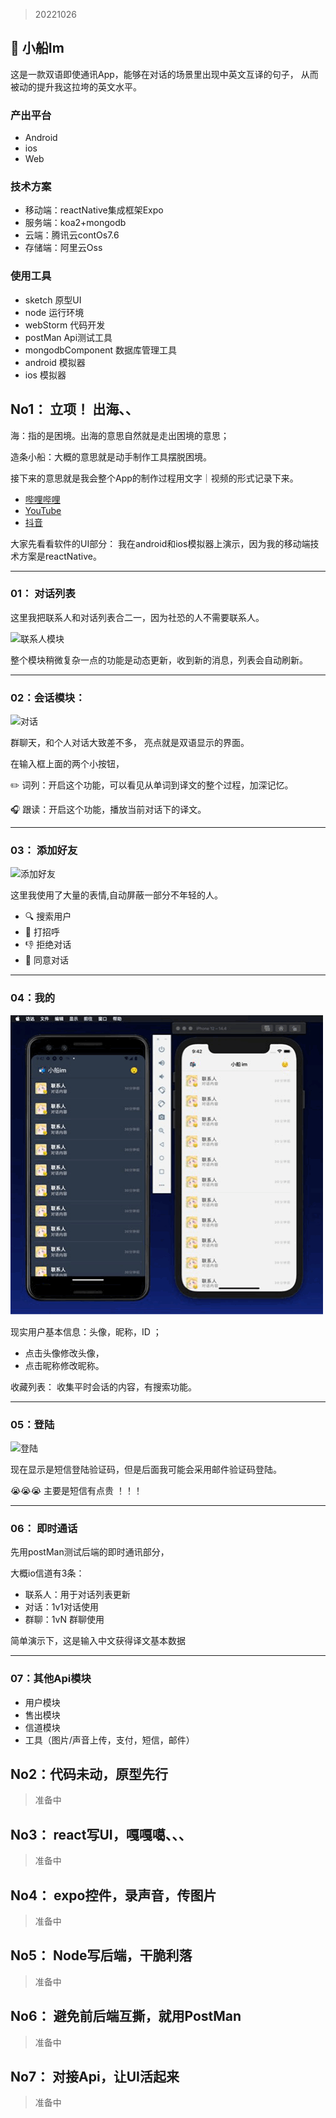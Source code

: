 > 20221026
## 🚣 小船Im 
这是一款双语即使通讯App，能够在对话的场景里出现中英文互译的句子，
从而被动的提升我这拉垮的英文水平。

###  产出平台
* Android 
* ios
* Web

### 技术方案
* 移动端：reactNative集成框架Expo
* 服务端：koa2+mongodb
* 云端：腾讯云contOs7.6
* 存储端：阿里云Oss

### 使用工具
* sketch 原型UI
* node 运行环境
* webStorm 代码开发
* postMan Api测试工具
* mongodbComponent 数据库管理工具
* android 模拟器
* ios 模拟器

## No1： 立项！ 出海、、

海：指的是困境。出海的意思自然就是走出困境的意思； 

造条小船：大概的意思就是动手制作工具摆脱困境。

接下来的意思就是我会整个App的制作过程用文字｜视频的形式记录下来。

* [哔哩哔哩](https://space.bilibili.com/133278591) 
* [YouTube](https://www.youtube.com/channel/UC7SjqRUqE-2r3XJ3274DiYQ)
* [抖音](https://www.douyin.com/user/MS4wLjABAAAAzLXcL2vZ0JGJsFCzFbcgiQVBLFJQ_XM-AEBfEwvjdhc)

大家先看看软件的UI部分：
我在android和ios模拟器上演示，因为我的移动端技术方案是reactNative。

***

### 01： 对话列表
这里我把联系人和对话列表合二一，因为社恐的人不需要联系人。

![联系人模块](https://raw.githubusercontent.com/Hezhong123/boatApp/main/mdImg/add.gif)

整个模块稍微复杂一点的功能是动态更新，收到新的消息，列表会自动刷新。
***

### 02：会话模块：
![对话](https://github.com/Hezhong123/boatApp/blob/main/mdImg/im.gif?raw=true)

群聊天，和个人对话大致差不多，
亮点就是双语显示的界面。

在输入框上面的两个小按钮，

✏️  词列：开启这个功能，可以看见从单词到译文的整个过程，加深记忆。

🎧 跟读：开启这个功能，播放当前对话下的译文。
***

### 03： 添加好友

![添加好友](https://github.com/Hezhong123/boatApp/blob/main/mdImg/add.gif?raw=true)

这里我使用了大量的表情,自动屏蔽一部分不年轻的人。

* 🔍 搜索用户
* 👋 打招呼
* 👎 拒绝对话
* 🤝 同意对话


*** 

### 04：我的

![我的](https://github.com/Hezhong123/boatApp/blob/main/mdImg/me.gif?raw=true)

现实用户基本信息：头像，昵称，ID ；
* 点击头像修改头像，
* 点击昵称修改昵称。

收藏列表： 收集平时会话的内容，有搜索功能。

***

### 05：登陆
![登陆](https://github.com/Hezhong123/boatApp/blob/main/mdImg/login.gif?raw=true)

现在显示是短信登陆验证码，但是后面我可能会采用邮件验证码登陆。

😭😭😭 主要是短信有点贵 ！！！
*** 

### 06： 即时通话
先用postMan测试后端的即时通讯部分，

大概io信道有3条：
* 联系人：用于对话列表更新
* 对话：1v1对话使用
* 群聊：1vN 群聊使用

简单演示下，这是输入中文获得译文基本数据
***

### 07：其他Api模块
* 用户模块
* 售出模块
* 信道模块
* 工具（图片/声音上传，支付，短信，邮件）

## No2：代码未动，原型先行
> 准备中

## No3： react写UI，嘎嘎噶、、、
> 准备中

## No4： expo控件，录声音，传图片
> 准备中

## No5： Node写后端，干脆利落
> 准备中

## No6： 避免前后端互撕，就用PostMan
> 准备中

## No7： 对接Api，让UI活起来
> 准备中




